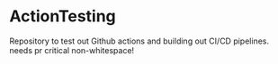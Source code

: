 # ActionTesting
Repository to test out Github actions and building out CI/CD pipelines.
needs pr
critical non-whitespace!
